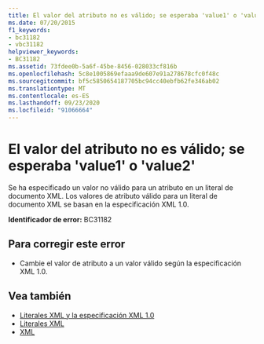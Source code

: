 ```yaml
---
title: El valor del atributo no es válido; se esperaba 'value1' o 'value2'
ms.date: 07/20/2015
f1_keywords:
- bc31182
- vbc31182
helpviewer_keywords:
- BC31182
ms.assetid: 73fdee0b-5a6f-45be-8456-028033cf816b
ms.openlocfilehash: 5c8e1005869efaaa9de607e91a278678cfc0f48c
ms.sourcegitcommit: bf5c5850654187705bc94cc40ebfb62fe346ab02
ms.translationtype: MT
ms.contentlocale: es-ES
ms.lasthandoff: 09/23/2020
ms.locfileid: "91066664"
---
```

# <a name="attribute-value-is-not-valid-expecting-value1-or-value2"></a>El valor del atributo no es válido; se esperaba 'value1' o 'value2'

Se ha especificado un valor no válido para un atributo en un literal de documento XML. Los valores de atributo válido para un literal de documento XML se basan en la especificación XML 1.0.  
  
 **Identificador de error:** BC31182  
  
## <a name="to-correct-this-error"></a>Para corregir este error  
  
- Cambie el valor de atributo a un valor válido según la especificación XML 1.0.  
  
## <a name="see-also"></a>Vea también

- [Literales XML y la especificación XML 1.0](../programming-guide/language-features/xml/xml-literals-and-the-xml-1-0-specification.md)
- [Literales XML](../language-reference/xml-literals/index.md)
- [XML](../programming-guide/language-features/xml/index.md)
